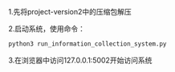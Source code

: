 1.先将project-version2中的压缩包解压

2.启动系统，使用命令：
```sh
python3 run_information_collection_system.py
```
3.在浏览器中访问127.0.0.1:5002开始访问系统
